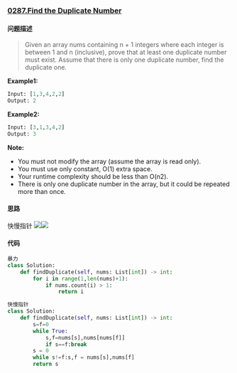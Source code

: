 ### [0287.Find the Duplicate Number](https://leetcode-cn.com/problems/find-the-duplicate-number/)

#### 问题描述

> Given an array nums containing n + 1 integers where each integer is between 1 and n (inclusive), prove that at least one duplicate number must exist. Assume that there is only one duplicate number, find the duplicate one.


**Example1:**
```python
Input: [1,3,4,2,2]
Output: 2
```
**Example2:**
```python
Input: [3,1,3,4,2]
Output: 3
```

**Note:**
- You must not modify the array (assume the array is read only).
- You must use only constant, O(1) extra space.
- Your runtime complexity should be less than O(n2).
- There is only one duplicate number in the array, but it could be repeated more than once.

#### 思路
快慢指针
![](http://markdown.diobrando0825.cn/2020-05-26-Screen%20Shot%202020-05-26%20at%202.43.59%20PM.png)![](http://markdown.diobrando0825.cn/2020-05-26-Screen%20Shot%202020-05-26%20at%202.44.30%20PM.png)
#### 代码

```python
暴力
class Solution:
    def findDuplicate(self, nums: List[int]) -> int:
        for i in range(1,len(nums)+1):
            if nums.count(i) > 1:
                return i
```
```python
快慢指针
class Solution:
    def findDuplicate(self, nums: List[int]) -> int:
        s=f=0
        while True:
            s,f=nums[s],nums[nums[f]]
            if s==f:break
        s = 0
        while s!=f:s,f = nums[s],nums[f]
        return s
```